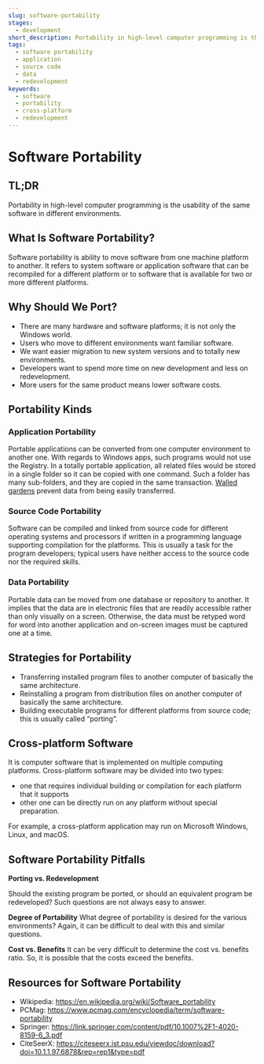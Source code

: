 ```yaml
---
slug: software-portability
stages:
  - development
short_description: Portability in high-level computer programming is the usability of the same software in different environments. 
tags:
  - software portability
  - application
  - source code
  - data
  - redevelopment
keywords:
  - software
  - portability
  - cross-platform
  - redevelopment
---
```


# Software Portability

## TL;DR

Portability in high-level computer programming is the usability of the same software in different environments.

## What Is Software Portability?

Software portability is ability to move software from one machine platform to another. It refers to system software or application software that can be recompiled for a different platform or to software that is available for two or more different platforms. 

## Why Should We Port?

- There are many hardware and software platforms; it is not only the Windows world.
- Users who move to different environments want familiar software.
- We want easier migration to new system versions and to totally new environments.
- Developers want to spend more time on new development and less on redevelopment.
- More users for the same product means lower software costs.

## Portability Kinds

### Application Portability

Portable applications can be converted from one computer environment to another one. 
With regards to Windows apps, such programs would not use the Registry. In a totally portable application, all related files would be stored in a single folder so it can be copied with one command. Such a folder has many sub-folders, and they are copied in the same transaction. 
[Walled gardens](https://www.pcmag.com/encyclopedia/term/walled-garden) prevent data from being easily transferred. 

###  Source Code Portability

Software can be compiled and linked from source code for different operating systems and processors if written in a programming language supporting compilation for the platforms. 
This is usually a task for the program developers; typical users have neither access to the source code nor the required skills.

### Data Portability 

Portable data can be moved from one database or repository to another. It implies that the data are in electronic files that are readily accessible rather than only visually on a screen. Otherwise, the data must be retyped word for word into another application and on-screen images must be captured one at a time. 

## Strategies for Portability

-   Transferring installed program files to another computer of basically the same architecture.
-   Reinstalling a program from distribution files on another computer of basically the same architecture.
-   Building executable programs for different platforms from source code; this is usually called “porting”. 

## Cross-platform Software 

It is computer software that is implemented on multiple computing platforms. Cross-platform software may be divided into two types:
- one that requires individual building or compilation for each platform that it supports
- other one can be directly run on any platform without special preparation.

For example, a cross-platform application may run on Microsoft Windows, Linux, and macOS. 

## Software Portability Pitfalls

**Porting vs. Redevelopment**

Should the existing program be ported, or should an equivalent program be redeveloped? Such questions are not always easy to answer. 

**Degree of Portability** 
What degree of portability is desired for the various environments? Again, it can be difficult to deal with this and similar questions. 

**Cost vs. Benefits**
It can be very difficult to determine the cost vs. benefits ratio. So, it is possible that the costs exceed the benefits.

## Resources for Software Portability 

- Wikipedia: https://en.wikipedia.org/wiki/Software_portability
- PCMag: https://www.pcmag.com/encyclopedia/term/software-portability
- Springer: https://link.springer.com/content/pdf/10.1007%2F1-4020-8159-6_3.pdf
- CiteSeerX: https://citeseerx.ist.psu.edu/viewdoc/download?doi=10.1.1.97.6878&rep=rep1&type=pdf


